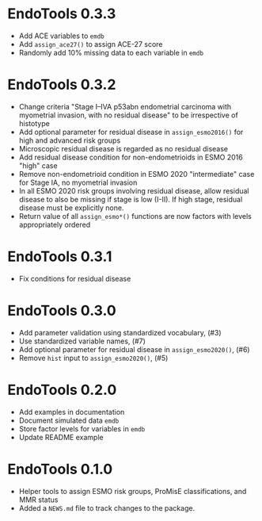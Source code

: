 # EndoTools 0.3.3

* Add ACE variables to `emdb`
* Add `assign_ace27()` to assign ACE-27 score
* Randomly add 10% missing data to each variable in `emdb`

# EndoTools 0.3.2

* Change criteria "Stage I–IVA p53abn endometrial carcinoma with myometrial invasion, with no residual disease" to be irrespective of histotype
* Add optional parameter for residual disease in `assign_esmo2016()` for high and advanced risk groups
* Microscopic residual disease is regarded as no residual disease
* Add residual disease condition for non-endometrioids in ESMO 2016 "high" case
* Remove non-endometrioid condition in ESMO 2020 "intermediate" case for Stage IA, no myometrial invasion
* In all ESMO 2020 risk groups involving residual disease, allow residual disease to also be missing if stage is low (I-II). If high stage, residual disease must be explicitly none.
* Return value of all `assign_esmo*()` functions are now factors with levels appropriately ordered

# EndoTools 0.3.1

* Fix conditions for residual disease

# EndoTools 0.3.0

* Add parameter validation using standardized vocabulary, (#3)
* Use standardized variable names, (#7)
* Add optional parameter for residual disease in `assign_esmo2020()`, (#6)
* Remove `hist` input to `assign_esmo2020()`, (#5)

# EndoTools 0.2.0

* Add examples in documentation
* Document simulated data `emdb`
* Store factor levels for variables in `emdb`
* Update README example

# EndoTools 0.1.0

* Helper tools to assign ESMO risk groups, ProMisE classifications, and MMR status
* Added a `NEWS.md` file to track changes to the package.

